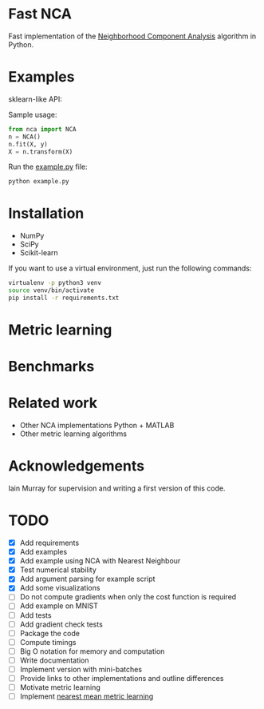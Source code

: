# Fast NCA

Fast implementation of the [Neighborhood Component Analysis](https://papers.nips.cc/paper/2566-neighbourhood-components-analysis.pdf) algorithm in Python.

# Examples

sklearn-like API:

Sample usage:

```python
from nca import NCA
n = NCA()
n.fit(X, y)
X = n.transform(X)
```

Run the [example.py](example.py) file:

```bash
python example.py
```

# Installation

- NumPy
- SciPy
- Scikit-learn

If you want to use a virtual environment, just run the following commands:

```bash
virtualenv -p python3 venv
source venv/bin/activate
pip install -r requirements.txt
```

# Metric learning

# Benchmarks

# Related work

- Other NCA implementations Python + MATLAB
- Other metric learning algorithms

# Acknowledgements

Iain Murray for supervision and writing a first version of this code.

# TODO

- [x] Add requirements
- [x] Add examples
- [x] Add example using NCA with Nearest Neighbour
- [x] Test numerical stability
- [x] Add argument parsing for example script
- [x] Add some visualizations
- [ ] Do not compute gradients when only the cost function is required
- [ ] Add example on MNIST
- [ ] Add tests
- [ ] Add gradient check tests
- [ ] Package the code
- [ ] Compute timings
- [ ] Big O notation for memory and computation
- [ ] Write documentation
- [ ] Implement version with mini-batches
- [ ] Provide links to other implementations and outline differences
- [ ] Motivate metric learning
- [ ] Implement [nearest mean metric learning](https://hal.inria.fr/hal-00817211/document)
